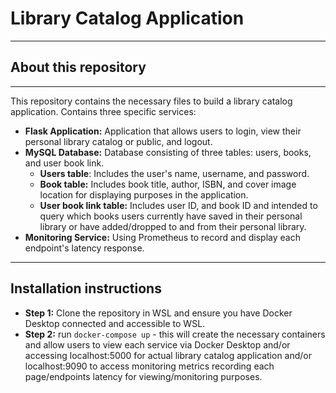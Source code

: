 # Library Catalog Application 
----

## About this repository
----
This repository contains the necessary files to build a library catalog application. Contains three specific services:
- **Flask Application:** Application that allows users to login, view their personal library catalog or public, and logout. 
- **MySQL Database:** Database consisting of three tables: users, books, and user book link.
    - **Users table**: Includes the user's name, username, and password.
    - **Book table:** Includes book title, author, ISBN, and cover image location for displaying purposes in the application.
    - **User book link table:** Includes user ID, and book ID and intended to query which books users currently have saved in their personal library or have added/dropped to and from their personal library.
- **Monitoring Service:** Using Prometheus to record and display each endpoint's latency response. 

----
## Installation instructions 
- **Step 1:** Clone the repository in WSL and ensure you have Docker Desktop connected and accessible to WSL. 
- **Step 2:** run ```docker-compose up``` - this will create the necessary containers and allow users to view each service via Docker Desktop and/or accessing localhost:5000 for actual library catalog application and/or localhost:9090 to access monitoring metrics recording each page/endpoints latency for viewing/monitoring purposes.
